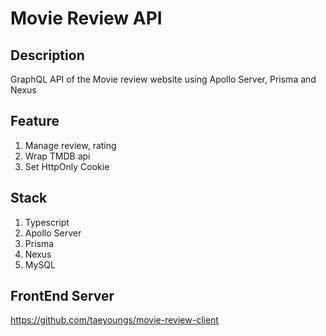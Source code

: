 # Movie Review API

## Description

GraphQL API of the Movie review website using Apollo Server, Prisma and Nexus

## Feature

1. Manage review, rating
2. Wrap TMDB api
3. Set HttpOnly Cookie

## Stack

1. Typescript
2. Apollo Server
3. Prisma
4. Nexus
5. MySQL

## FrontEnd Server

https://github.com/taeyoungs/movie-review-client
